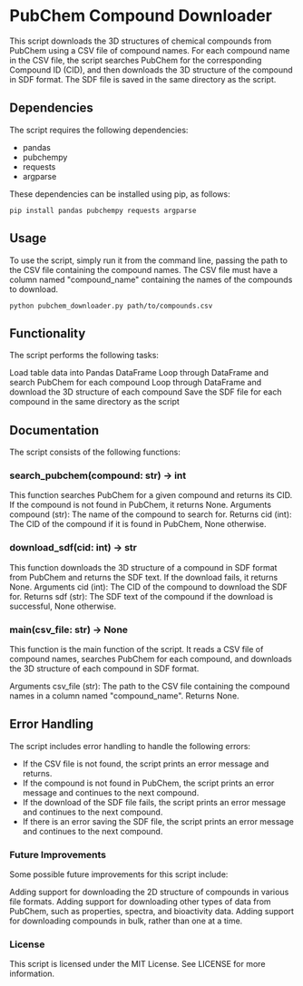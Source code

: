 # PubChem Compound Downloader
This script downloads the 3D structures of chemical compounds from PubChem using a CSV file of compound names. For each compound name in the CSV file, the script searches PubChem for the corresponding Compound ID (CID), and then downloads the 3D structure of the compound in SDF format. The SDF file is saved in the same directory as the script.

## Dependencies
The script requires the following dependencies:

* pandas
* pubchempy
* requests
* argparse

These dependencies can be installed using pip, as follows:
```
pip install pandas pubchempy requests argparse
```

## Usage
To use the script, simply run it from the command line, passing the path to the CSV file containing the compound names. The CSV file must have a column named "compound_name" containing the names of the compounds to download.
```
python pubchem_downloader.py path/to/compounds.csv
```

## Functionality
The script performs the following tasks:

Load table data into Pandas DataFrame
Loop through DataFrame and search PubChem for each compound
Loop through DataFrame and download the 3D structure of each compound
Save the SDF file for each compound in the same directory as the script


## Documentation
The script consists of the following functions:

### search_pubchem(compound: str) -> int
This function searches PubChem for a given compound and returns its CID. If the compound is not found in PubChem, it returns None.
Arguments
compound (str): The name of the compound to search for.
Returns
cid (int): The CID of the compound if it is found in PubChem, None otherwise.

### download_sdf(cid: int) -> str
This function downloads the 3D structure of a compound in SDF format from PubChem and returns the SDF text. If the download fails, it returns None.
Arguments
cid (int): The CID of the compound to download the SDF for.
Returns
sdf (str): The SDF text of the compound if the download is successful, None otherwise.

### main(csv_file: str) -> None
This function is the main function of the script. It reads a CSV file of compound names, searches PubChem for each compound, and downloads the 3D structure of each compound in SDF format.

Arguments
csv_file (str): The path to the CSV file containing the compound names in a column named "compound_name".
Returns
None.

## Error Handling
The script includes error handling to handle the following errors:

* If the CSV file is not found, the script prints an error message and returns.
* If the compound is not found in PubChem, the script prints an error message and continues to the next compound.
* If the download of the SDF file fails, the script prints an error message and continues to the next compound.
* If there is an error saving the SDF file, the script prints an error message and continues to the next compound.

### Future Improvements
Some possible future improvements for this script include:

Adding support for downloading the 2D structure of compounds in various file formats.
Adding support for downloading other types of data from PubChem, such as properties, spectra, and bioactivity data.
Adding support for downloading compounds in bulk, rather than one at a time.

### License
This script is licensed under the MIT License. See LICENSE for more information.
